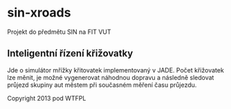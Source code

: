 sin-xroads
==========

Projekt do předmětu SIN na FIT VUT

Inteligentní řízení křižovatky
--------------------------------

Jde o simulátor mřížky křitovatek implementovaný v JADE. Počet křižovatek lze měnit, je možné vygenerovat náhodnou dopravu a následně sledovat průjezd skupiny aut městem při současném měření času průjezdu.

Copyright 2013 pod WTFPL
